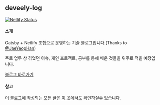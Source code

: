 ## deveely-log
[![Netlify Status](https://api.netlify.com/api/v1/badges/4b1962ce-6206-4d8f-9516-63be92294198/deploy-status)](https://app.netlify.com/sites/gatsby-starter-bee/deploys)

#### 소개
Gatsby + Netlify 조합으로 운영하는 기술 블로그입니다.(Thanks to [@JaeYeopHan](https://github.com/JaeYeopHan/gatsby-starter-bee))

주로 업무 상 겪었던 이슈, 개인 프로젝트, 공부를 통해 배운 것들을 위주로 적을 예정입니다.

[블로그 바로가기](https://deveely-log.netlify.com/)

#### 참고
이 블로그에 작성되는 모든 글은 [이 곳](http://do-study.tistory.com/)에서도 확인하실수 있습니다.
